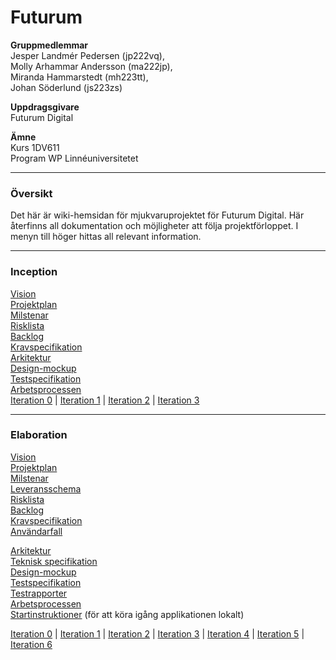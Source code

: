 # Futurum

**Gruppmedlemmar** <br>
Jesper Landmér Pedersen (jp222vq), <br>
Molly Arhammar Andersson (ma222jp),<br>
Miranda Hammarstedt (mh223tt),<br>
Johan Söderlund (js223zs)<br>

**Uppdragsgivare**<br>
Futurum Digital

**Ämne**<br>
Kurs 1DV611<br>
Program WP Linnéuniversitetet

----------------------------

### Översikt

Det här är wiki-hemsidan för mjukvaruprojektet för Futurum Digital. Här återfinns all dokumentation och möjligheter att följa projektförloppet. I menyn till höger hittas all relevant information.

----------------------------

### Inception

[Vision](https://github.com/1dv611-futurum-project/futurum-project/wiki/Vision)<br>
[Projektplan](https://github.com/1dv611-futurum-project/futurum-project/wiki/Projektplan)<br>
[Milstenar](https://github.com/1dv611-futurum-project/futurum-project/wiki/Milstenar)<br>
[Risklista](https://github.com/1dv611-futurum-project/futurum-project/wiki/Risklista)<br>
[Backlog](https://github.com/1dv611-futurum-project/futurum-project/wiki/Backlog)<br>
[Kravspecifikation](https://github.com/1dv611-futurum-project/futurum-project/wiki/Kravspecifikation)<br>
[Arkitektur](https://github.com/1dv611-futurum-project/futurum-project/wiki/Arkitektur)<br>
[Design-mockup](https://wireframepro.mockflow.com/view/futurum#/page/d6388e2e236241279707e40d4a0ff00e)<br>
[Testspecifikation](https://github.com/1dv611-futurum-project/futurum-project/wiki/Testspecifikation)<br>
[Arbetsprocessen](https://github.com/1dv611-futurum-project/futurum-project/wiki/Arbetsprocessen)<br>
[Iteration 0](https://github.com/1dv611-futurum-project/futurum-project/wiki/Iterationsplan-%230) | 
[Iteration 1](https://github.com/1dv611-futurum-project/futurum-project/wiki/iteration-1) | 
[Iteration 2](https://github.com/1dv611-futurum-project/futurum-project/wiki/iteration-2) | [Iteration 3](https://github.com/1dv611-futurum-project/futurum-project/wiki/iteration-3)

----------------------------

### Elaboration

[Vision](https://github.com/1dv611-futurum-project/futurum-project/wiki/Vision)<br>
[Projektplan](https://github.com/1dv611-futurum-project/futurum-project/wiki/Projektplan)<br>
[Milstenar](https://github.com/1dv611-futurum-project/futurum-project/wiki/Milstenar)<br>
[Leveransschema](https://github.com/1dv611-futurum-project/futurum-project/wiki/Leveransschema)<br>
[Risklista](https://github.com/1dv611-futurum-project/futurum-project/wiki/Risklista)<br>
[Backlog](https://github.com/1dv611-futurum-project/futurum-project/wiki/Backlog)<br>
[Kravspecifikation](https://github.com/1dv611-futurum-project/futurum-project/wiki/Kravspecifikation)<br>
[Användarfall](https://github.com/1dv611-futurum-project/futurum-project/wiki/Användarfall)<br>

[Arkitektur](https://github.com/1dv611-futurum-project/futurum-project/wiki/Arkitektur)<br>
[Teknisk specifikation](https://github.com/1dv611-futurum-project/futurum-project/wiki/Teknisk-specifikation)<br>
[Design-mockup](https://wireframepro.mockflow.com/view/futurum#/page/d6388e2e236241279707e40d4a0ff00e)<br>
[Testspecifikation](https://github.com/1dv611-futurum-project/futurum-project/wiki/Testspecifikation)<br>
[Testrapporter](https://github.com/1dv611-futurum-project/futurum-project/wiki/Testrapporter)<br>
[Arbetsprocessen](https://github.com/1dv611-futurum-project/futurum-project/wiki/Arbetsprocessen)<br>
[Startinstruktioner](https://github.com/1dv611-futurum-project/futurum-project/wiki/Startinstruktioner) (för att köra igång applikationen lokalt)<br>

[Iteration 0](https://github.com/1dv611-futurum-project/futurum-project/wiki/Iterationsplan-%230) | [Iteration 1](https://github.com/1dv611-futurum-project/futurum-project/wiki/iteration-1) | [Iteration 2](https://github.com/1dv611-futurum-project/futurum-project/wiki/iteration-2) | [Iteration 3](https://github.com/1dv611-futurum-project/futurum-project/wiki/iteration-3) | [Iteration 4](https://github.com/1dv611-futurum-project/futurum-project/wiki/iteration-4) | [Iteration 5](https://github.com/1dv611-futurum-project/futurum-project/wiki/iteration-5)  | [Iteration 6](https://github.com/1dv611-futurum-project/futurum-project/wiki/iteration-6) 